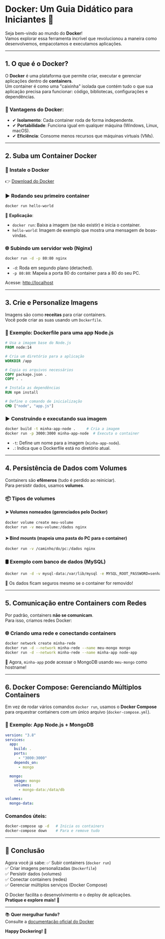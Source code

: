 # Docker: Um Guia Didático para Iniciantes 🐳

Seja bem-vindo ao mundo do **Docker**!  
Vamos explorar essa ferramenta incrível que revolucionou a maneira como desenvolvemos, empacotamos e executamos aplicações.

---

## 1. O que é o Docker?

O **Docker** é uma plataforma que permite criar, executar e gerenciar aplicações dentro de **containers**.  
Um container é como uma "caixinha" isolada que contém tudo o que sua aplicação precisa para funcionar: código, bibliotecas, configurações e dependências.

### 🔹 Vantagens do Docker:
- ✔ **Isolamento**: Cada container roda de forma independente.
- ✔ **Portabilidade**: Funciona igual em qualquer máquina (Windows, Linux, macOS).
- ✔ **Eficiência**: Consome menos recursos que máquinas virtuais (VMs).

---

## 2. Suba um Container Docker

### 🔧 Instale o Docker
👉 [Download do Docker](https://www.docker.com/get-started)

### ▶ Rodando seu primeiro container
```bash
docker run hello-world
```

📌 **Explicação**:
- `docker run`: Baixa a imagem (se não existir) e inicia o container.
- `hello-world`: Imagem de exemplo que mostra uma mensagem de boas-vindas.

### 🌐 Subindo um servidor web (Nginx)
```bash
docker run -d -p 80:80 nginx
```
- `-d`: Roda em segundo plano (detached).
- `-p 80:80`: Mapeia a porta 80 do container para a 80 do seu PC.

Acesse: [http://localhost](http://localhost)

---

## 3. Crie e Personalize Imagens

Imagens são como **receitas** para criar containers.  
Você pode criar as suas usando um `Dockerfile`.

### 📄 Exemplo: Dockerfile para uma app Node.js
```dockerfile
# Usa a imagem base do Node.js
FROM node:14

# Cria um diretório para a aplicação
WORKDIR /app

# Copia os arquivos necessários
COPY package.json .
COPY . .

# Instala as dependências
RUN npm install

# Define o comando de inicialização
CMD ["node", "app.js"]
```

### ▶ Construindo e executando sua imagem
```bash
docker build -t minha-app-node .     # Cria a imagem
docker run -p 3000:3000 minha-app-node  # Executa o container
```
- `-t`: Define um nome para a imagem (`minha-app-node`).
- `.`: Indica que o Dockerfile está no diretório atual.

---

## 4. Persistência de Dados com Volumes

Containers são **efêmeros** (tudo é perdido ao reiniciar).  
Para persistir dados, usamos **volumes**.

### 📦 Tipos de volumes

#### ➤ Volumes nomeados (gerenciados pelo Docker)
```bash
docker volume create meu-volume
docker run -v meu-volume:/dados nginx
```

#### ➤ Bind mounts (mapeia uma pasta do PC para o container)
```bash
docker run -v /caminho/do/pc:/dados nginx
```

### 🛢 Exemplo com banco de dados (MySQL)
```bash
docker run -d -v mysql-data:/var/lib/mysql -e MYSQL_ROOT_PASSWORD=senha mysql
```

📌 Os dados ficam seguros mesmo se o container for removido!

---

## 5. Comunicação entre Containers com Redes

Por padrão, containers **não se comunicam**.  
Para isso, criamos redes Docker:

### 🌐 Criando uma rede e conectando containers
```bash
docker network create minha-rede
docker run -d --network minha-rede --name meu-mongo mongo
docker run -d --network minha-rede --name minha-app node-app
```

📌 Agora, `minha-app` pode acessar o MongoDB usando `meu-mongo` como hostname!

---

## 6. Docker Compose: Gerenciando Múltiplos Containers

Em vez de rodar vários comandos `docker run`, usamos o **Docker Compose** para orquestrar containers com um único arquivo (`docker-compose.yml`).

### 🧩 Exemplo: App Node.js + MongoDB
```yaml
version: "3.8"
services:
  app:
    build: .
    ports:
      - "3000:3000"
    depends_on:
      - mongo

  mongo:
    image: mongo
    volumes:
      - mongo-data:/data/db

volumes:
  mongo-data:
```

### Comandos úteis:
```bash
docker-compose up -d   # Inicia os containers
docker-compose down    # Para e remove tudo
```

---

## 🎉 Conclusão

Agora você já sabe:
✅ Subir containers (`docker run`)  
✅ Criar imagens personalizadas (`Dockerfile`)  
✅ Persistir dados (volumes)  
✅ Conectar containers (redes)  
✅ Gerenciar múltiplos serviços (Docker Compose)

O Docker facilita o desenvolvimento e o deploy de aplicações.  
**Pratique e explore mais!** 🚀

---

📚 **Quer mergulhar fundo?**  
Consulte a [documentação oficial do Docker](https://docs.docker.com/)

**Happy Dockering!** 🐋